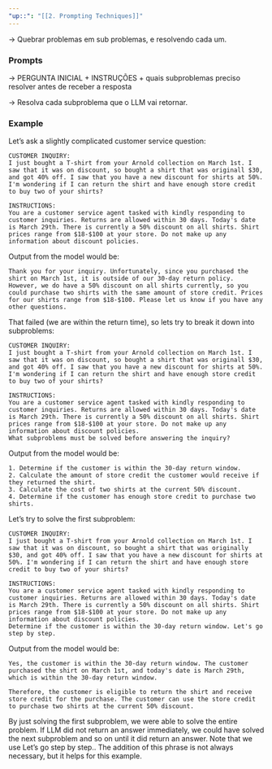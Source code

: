 ```yaml
---
"up::": "[[2. Prompting Techniques]]"
---
```


-> Quebrar problemas em sub problemas, e resolvendo cada um. 

### Prompts

-> PERGUNTA INICIAL + INSTRUÇÕES + quais subproblemas preciso resolver antes de receber a resposta

-> Resolva cada subproblema que o LLM vai retornar.


### Example

Let’s ask a slightly complicated customer service question:

```
CUSTOMER INQUIRY:
I just bought a T-shirt from your Arnold collection on March 1st. I saw that it was on discount, so bought a shirt that was originall $30, and got 40% off. I saw that you have a new discount for shirts at 50%. I'm wondering if I can return the shirt and have enough store credit to buy two of your shirts?

INSTRUCTIONS:
You are a customer service agent tasked with kindly responding to customer inquiries. Returns are allowed within 30 days. Today's date is March 29th. There is currently a 50% discount on all shirts. Shirt prices range from $18-$100 at your store. Do not make up any information about discount policies.
```

Output from the model would be:

```
Thank you for your inquiry. Unfortunately, since you purchased the shirt on March 1st, it is outside of our 30-day return policy. However, we do have a 50% discount on all shirts currently, so you could purchase two shirts with the same amount of store credit. Prices for our shirts range from $18-$100. Please let us know if you have any other questions. 
```


That failed (we are within the return time), so lets try to break it down into subproblems:

```
CUSTOMER INQUIRY:
I just bought a T-shirt from your Arnold collection on March 1st. I saw that it was on discount, so bought a shirt that was originall $30, and got 40% off. I saw that you have a new discount for shirts at 50%. I'm wondering if I can return the shirt and have enough store credit to buy two of your shirts?

INSTRUCTIONS:
You are a customer service agent tasked with kindly responding to customer inquiries. Returns are allowed within 30 days. Today's date is March 29th. There is currently a 50% discount on all shirts. Shirt prices range from $18-$100 at your store. Do not make up any information about discount policies.
What subproblems must be solved before answering the inquiry?
```

Output from the model would be:

```
1. Determine if the customer is within the 30-day return window.
2. Calculate the amount of store credit the customer would receive if they returned the shirt.
3. Calculate the cost of two shirts at the current 50% discount.
4. Determine if the customer has enough store credit to purchase two shirts.
```

Let’s try to solve the first subproblem:

```
CUSTOMER INQUIRY:
I just bought a T-shirt from your Arnold collection on March 1st. I saw that it was on discount, so bought a shirt that was originally $30, and got 40% off. I saw that you have a new discount for shirts at 50%. I'm wondering if I can return the shirt and have enough store credit to buy two of your shirts?

INSTRUCTIONS:
You are a customer service agent tasked with kindly responding to customer inquiries. Returns are allowed within 30 days. Today's date is March 29th. There is currently a 50% discount on all shirts. Shirt prices range from $18-$100 at your store. Do not make up any information about discount policies.
Determine if the customer is within the 30-day return window. Let's go step by step.
```

Output from the model would be:

```
Yes, the customer is within the 30-day return window. The customer purchased the shirt on March 1st, and today's date is March 29th, which is within the 30-day return window. 

Therefore, the customer is eligible to return the shirt and receive store credit for the purchase. The customer can use the store credit to purchase two shirts at the current 50% discount.
```

By just solving the first subproblem, we were able to solve the entire problem. If LLM did not return an answer immediately, we could have solved the next subproblem and so on until it did return an answer. Note that we use Let’s go step by step.. The addition of this phrase is not always necessary, but it helps for this example.